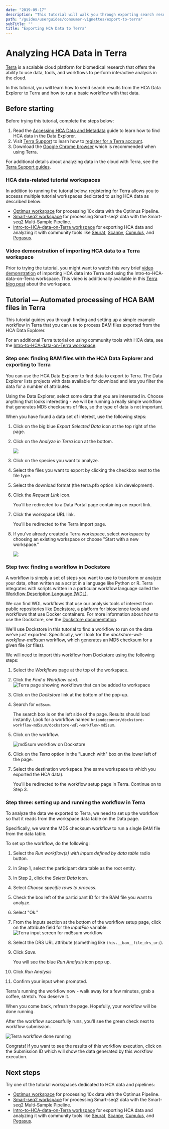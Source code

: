```yaml
---
date: "2019-09-17"
description: "This tutorial will walk you through exporting search results from the HCA Data Explorer to Terra."
path: "/guides/userguides/consumer-vignettes/export-to-terra"
subTitle: ""
title: "Exporting HCA Data to Terra"
---
```


# Analyzing HCA Data in Terra

[Terra](https://app.terra.bio/) is a scalable cloud platform for biomedical research that offers the ability to use
data, tools, and workflows to perform interactive analysis in the cloud.

In this tutorial, you will learn how to send search results from the HCA Data Explorer to Terra and how to run a basic
workflow with that data.

## Before starting

Before trying this tutorial, complete the steps below:

1. Read the [Accessing HCA Data and Metadata](../quick-start-guide) guide to learn how to find HCA data in the Data
   Explorer.
1. Visit [Terra Support](https://support.terra.bio/hc/en-us) to learn how
   to [register for a Terra account](https://support.terra.bio/hc/en-us/articles/360028235911).
1. Download the [Google Chrome browser](https://www.google.com/chrome/) which is recommended when using Terra.

For additional details about analyzing data in the cloud with Terra, see
the [Terra Support guides](https://support.terra.bio/hc/en-us/sections/360006866192).

### HCA data-related tutorial workspaces

In addition to running the tutorial below, registering for Terra allows you to accesss multiple tutorial workspaces
dedicated to using HCA data as described below:

* [Optimus workspace](https://app.terra.bio/#workspaces/featured-workspaces-hca/HCA_Optimus_Pipeline) for processing 10x
  data with the Optimus Pipeline.
* [Smart-seq2 workspace](https://app.terra.bio/#workspaces/featured-workspaces-hca/HCA%20Smart-seq2%20Multi%20Sample%20Pipeline)
  for processing Smart-seq2 data with the Smart-seq2 Multi-Sample Pipeline.
* [Intro-to-HCA-data-on-Terra workspace](https://app.terra.bio/#workspaces/featured-workspaces-hca/Intro-to-HCA-data-on-Terra)
  for exporting HCA data and analyzing it with community tools
  like [Seurat](https://satijalab.org/seurat/index.html), [Scanpy](https://scanpy-tutorials.readthedocs.io/en/latest/index.html), [Cumulus](https://cumulus.readthedocs.io/en/latest/index.html),
  and [Pegasus](https://pegasus.readthedocs.io/en/stable/#).

### Video demonstration of importing HCA data to a Terra workspace

Prior to trying the tutorial, you might want to watch this very
brief [video demonstration](https://www.youtube.com/watch?v=G3N2i3NjsfY) of importing HCA data into Terra and using the
Intro-to-HCA-data-on-Terra workspace. This video is additionally available in
this [Terra blog post](https://terra.bio/discover-how-to-use-human-cell-atlas-data-in-terra/) about the workspace.

## Tutorial — Automated processing of HCA BAM files in Terra

This tutorial guides you through finding and setting up a simple example workflow in Terra that you can use to process
BAM files exported from the HCA Data Explorer.

For an additional Terra tutorial on using community tools with HCA data, see
the [Intro-to-HCA-data-on-Terra workspace](https://app.terra.bio/#workspaces/featured-workspaces-hca/Intro-to-HCA-data-on-Terra).

### Step one: finding BAM files with the HCA Data Explorer and exporting to Terra

You can use the <link-to-browser relativelink="/projects">HCA Data Explorer</link-to-browser> to find data to export to
Terra. The Data Explorer lists projects with data available for download and lets you filter the data for a number of
attributes.

Using the Data Explorer, select some data that you are interested in. Choose anything that looks interesting - we will
be running a really simple workflow that generates MD5 checksums of files, so the type of data is not important.

When you have found a data set of interest, use the following steps:

1. Click on the big blue *Export Selected Data* icon at the top right of the page.
2. Click on the *Analyze in Terra* icon at the bottom.

   ![](../../_images/analyze-in-terra-export.png)

3. Click on the species you want to analyze.
4. Select the files you want to export by clicking the checkbox next to the file type.
5. Select the download format (the terra.pfb option is in development).
6. Click the *Request Link* icon.

   You'll be redirected to a Data Portal page containing an export link.

7. Click the workspace URL link.

   You'll be redirected to the Terra import page.

8. If you've already created a Terra workspace, select workspace by choosing an existing workspace or choose "Start with
   a new workspace."

   ![](../../_images/terra-import.png)

### Step two: finding a workflow in Dockstore

A workflow is simply a set of steps you want to use to transform or analyze your data, often written as a script in a
language like Python or R. Terra integrates with scripts written in a particular workflow language called
the [Workflow Description Language (WDL)](https://openwdl.org/).

We can find WDL workflows that use our analysis tools of interest from public repositories
like [Dockstore](https://dockstore.org/), a platform for bioscience tools and workflows that use Docker containers. For
more information about how to use the Dockstore, see
the [Dockstore documentation](https://docs.dockstore.org/en/develop/).

We'll use Dockstore in this tutorial to find a workflow to run on the data we've just exported. Specifically, we'll look
for the *dockstore-wdl-workflow-md5sum* workflow, which generates an MD5 checksum for a given file (or files).

We will need to import this workflow from Dockstore using the following steps:

1. Select the *Workflows* page at the top of the workspace.
1. Click the *Find a Workflow* card.
   <figure-styles shadowless=true>
   ![Terra page showing workflows that can be added to workspace](../../_images/terra-workflows.png)
   </figure-styles>

1. Click on the *Dockstore* link at the bottom of the pop-up.
1. Search for `md5sum`.

   The search box is on the left side of the page. Results should load instantly. Look for a workflow named
   `briandoconnor/dockstore-workflow-md5sum/dockstore-wdl-workflow-md5sum`.

1. Click on the workflow.

   <figure-styles shadowless=true>![md5sum workflow on Dockstore](../../_images/terra-md5sum_dockstore.png)
   </figure-styles>

1. Click on the *Terra* option in the "Launch with" box on the lower left of the page.

1. Select the destination workspace (the same workspace to which you exported the HCA data).

   You'll be redirected to the workflow setup page in Terra. Continue on to Step 3.

### Step three: setting up and running the workflow in Terra

To analyze the data we exported to Terra, we need to set up the workflow so that it reads from the workspace data table
on the Data page.

Specifically, we want the MD5 checksum workflow to run a single BAM file from the data table.

To set up the workflow, do the following:

1. Select the *Run workflow(s) with inputs defined by data table* radio button.
1. In Step 1, select the participant data table as the root entity.
1. In Step 2, click the *Select Data* icon.
1. Select *Choose specific rows to process*.
1. Check the box left of the participant ID for the BAM file you want to analyze.
1. Select "Ok."
1. From the Inputs section at the bottom of the workflow setup page, click on the attribute field for the *inputFile*
   variable.
   <figure-styles shadowless=true>
   ![Terra input screen for md5sum workflow](../../_images/terra-md5sum_input.png)
   </figure-styles>

1. Select the DRS URL attribute (something like `this.__bam__file_drs_uri`).
1. Click *Save*.

   You will see the blue *Run Analysis* icon pop up.

1. Click *Run Analysis*
1. Confirm your input when prompted.

Terra's running the workflow now - walk away for a few minutes, grab a coffee, stretch. You deserve it.

When you come back, refresh the page. Hopefully, your workflow will be done running.

After the workflow successfully runs, you'll see the green check next to workflow submission.

<figure-styles shadowless=true>

![Terra workflow done running](../../_images/terra-workflow_done.png)

</figure-styles>

Congrats! If you want to see the results of this workflow execution, click on the Submission ID which will show the data
generated by this workflow execution.

## Next steps

Try one of the tutorial workspaces dedicated to HCA data and pipelines:

* [Optimus workspace](https://app.terra.bio/#workspaces/featured-workspaces-hca/HCA_Optimus_Pipeline) for processing 10x
  data with the Optimus Pipeline.
* [Smart-seq2 workspace](https://app.terra.bio/#workspaces/featured-workspaces-hca/HCA%20Smart-seq2%20Multi%20Sample%20Pipeline)
  for processing Smart-seq2 data with the Smart-seq2 Multi-Sample Pipeline.
* [Intro-to-HCA-data-on-Terra workspace](https://app.terra.bio/#workspaces/featured-workspaces-hca/Intro-to-HCA-data-on-Terra)
  for exporting HCA data and analyzing it with community tools
  like [Seurat](https://satijalab.org/seurat/index.html), [Scanpy](https://scanpy-tutorials.readthedocs.io/en/latest/index.html), [Cumulus](https://cumulus.readthedocs.io/en/latest/index.html),
  and [Pegasus](https://pegasus.readthedocs.io/en/stable/#). 



